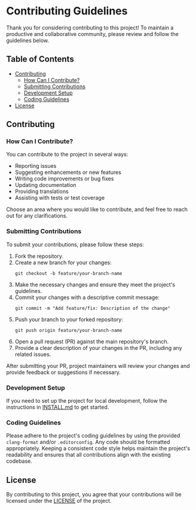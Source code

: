 # Contributing Guidelines

Thank you for considering contributing to this project!
To maintain a productive and collaborative community, please review and follow the guidelines below.

## Table of Contents

- [Contributing](#contributing)
    - [How Can I Contribute?](#how-can-i-contribute)
    - [Submitting Contributions](#submitting-contributions)
    - [Development Setup](#development-setup)
    - [Coding Guidelines](#coding-guidelines)
- [License](#license)

## Contributing

### How Can I Contribute?

You can contribute to the project in several ways:

- Reporting issues
- Suggesting enhancements or new features
- Writing code improvements or bug fixes
- Updating documentation
- Providing translations
- Assisting with tests or test coverage

Choose an area where you would like to contribute, and feel free to reach out for any clarifications.

### Submitting Contributions

To submit your contributions, please follow these steps:

1. Fork the repository.
2. Create a new branch for your changes:
    ```shell
    git checkout -b feature/your-branch-name
    ```
3. Make the necessary changes and ensure they meet the project's guidelines.
4. Commit your changes with a descriptive commit message:
    ```shell
    git commit -m "Add feature/fix: Description of the change"
    ```
5. Push your branch to your forked repository:
    ```shell
    git push origin feature/your-branch-name
    ```
6. Open a pull request (PR) against the main repository's branch.
7. Provide a clear description of your changes in the PR, including any related issues.

After submitting your PR, project maintainers will review your changes and provide feedback or suggestions if necessary.

### Development Setup

If you need to set up the project for local development, follow the instructions in [INSTALL.md](INSTALL.md) to get
started.

### Coding Guidelines

Please adhere to the project's coding guidelines by using the provided `clang-format` and/or `.editorconfig`. Any code
should be formatted appropriately. Keeping a consistent code style helps maintain the project's readability and ensures
that all contributions align with the existing codebase.

## License

By contributing to this project, you agree that your contributions will be licensed under the [LICENSE](../LICENSE.md) of the
project.
